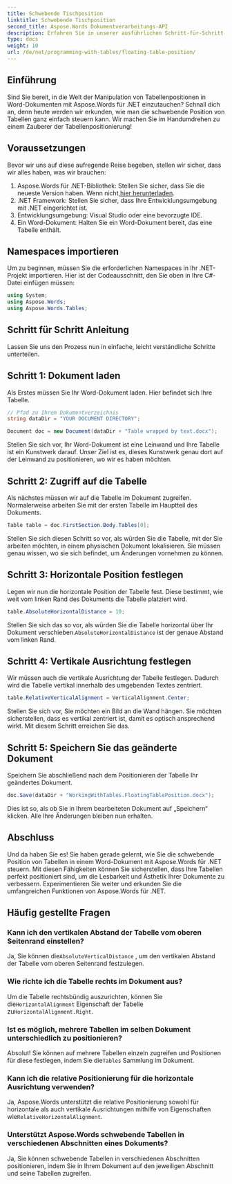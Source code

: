 ```yaml
---
title: Schwebende Tischposition
linktitle: Schwebende Tischposition
second_title: Aspose.Words Dokumentverarbeitungs-API
description: Erfahren Sie in unserer ausführlichen Schritt-für-Schritt-Anleitung, wie Sie mit Aspose.Words für .NET die schwebende Position von Tabellen in Word-Dokumenten steuern.
type: docs
weight: 10
url: /de/net/programming-with-tables/floating-table-position/
---
```

## Einführung

Sind Sie bereit, in die Welt der Manipulation von Tabellenpositionen in Word-Dokumenten mit Aspose.Words für .NET einzutauchen? Schnall dich an, denn heute werden wir erkunden, wie man die schwebende Position von Tabellen ganz einfach steuern kann. Wir machen Sie im Handumdrehen zu einem Zauberer der Tabellenpositionierung!

## Voraussetzungen

Bevor wir uns auf diese aufregende Reise begeben, stellen wir sicher, dass wir alles haben, was wir brauchen:

1. Aspose.Words für .NET-Bibliothek: Stellen Sie sicher, dass Sie die neueste Version haben. Wenn nicht,[hier herunterladen](https://releases.aspose.com/words/net/).
2. .NET Framework: Stellen Sie sicher, dass Ihre Entwicklungsumgebung mit .NET eingerichtet ist.
3. Entwicklungsumgebung: Visual Studio oder eine bevorzugte IDE.
4. Ein Word-Dokument: Halten Sie ein Word-Dokument bereit, das eine Tabelle enthält.

## Namespaces importieren

Um zu beginnen, müssen Sie die erforderlichen Namespaces in Ihr .NET-Projekt importieren. Hier ist der Codeausschnitt, den Sie oben in Ihre C#-Datei einfügen müssen:

```csharp
using System;
using Aspose.Words;
using Aspose.Words.Tables;
```

## Schritt für Schritt Anleitung

Lassen Sie uns den Prozess nun in einfache, leicht verständliche Schritte unterteilen.

## Schritt 1: Dokument laden

Als Erstes müssen Sie Ihr Word-Dokument laden. Hier befindet sich Ihre Tabelle.

```csharp
// Pfad zu Ihrem Dokumentverzeichnis
string dataDir = "YOUR DOCUMENT DIRECTORY";

Document doc = new Document(dataDir + "Table wrapped by text.docx");
```

Stellen Sie sich vor, Ihr Word-Dokument ist eine Leinwand und Ihre Tabelle ist ein Kunstwerk darauf. Unser Ziel ist es, dieses Kunstwerk genau dort auf der Leinwand zu positionieren, wo wir es haben möchten.

## Schritt 2: Zugriff auf die Tabelle

Als nächstes müssen wir auf die Tabelle im Dokument zugreifen. Normalerweise arbeiten Sie mit der ersten Tabelle im Hauptteil des Dokuments.

```csharp
Table table = doc.FirstSection.Body.Tables[0];
```

Stellen Sie sich diesen Schritt so vor, als würden Sie die Tabelle, mit der Sie arbeiten möchten, in einem physischen Dokument lokalisieren. Sie müssen genau wissen, wo sie sich befindet, um Änderungen vornehmen zu können.

## Schritt 3: Horizontale Position festlegen

Legen wir nun die horizontale Position der Tabelle fest. Diese bestimmt, wie weit vom linken Rand des Dokuments die Tabelle platziert wird.

```csharp
table.AbsoluteHorizontalDistance = 10;
```

 Stellen Sie sich das so vor, als würden Sie die Tabelle horizontal über Ihr Dokument verschieben.`AbsoluteHorizontalDistance` ist der genaue Abstand vom linken Rand.

## Schritt 4: Vertikale Ausrichtung festlegen

Wir müssen auch die vertikale Ausrichtung der Tabelle festlegen. Dadurch wird die Tabelle vertikal innerhalb des umgebenden Textes zentriert.

```csharp
table.RelativeVerticalAlignment = VerticalAlignment.Center;
```

Stellen Sie sich vor, Sie möchten ein Bild an die Wand hängen. Sie möchten sicherstellen, dass es vertikal zentriert ist, damit es optisch ansprechend wirkt. Mit diesem Schritt erreichen Sie das.

## Schritt 5: Speichern Sie das geänderte Dokument

Speichern Sie abschließend nach dem Positionieren der Tabelle Ihr geändertes Dokument.

```csharp
doc.Save(dataDir + "WorkingWithTables.FloatingTablePosition.docx");
```

Dies ist so, als ob Sie in Ihrem bearbeiteten Dokument auf „Speichern“ klicken. Alle Ihre Änderungen bleiben nun erhalten.

## Abschluss

Und da haben Sie es! Sie haben gerade gelernt, wie Sie die schwebende Position von Tabellen in einem Word-Dokument mit Aspose.Words für .NET steuern. Mit diesen Fähigkeiten können Sie sicherstellen, dass Ihre Tabellen perfekt positioniert sind, um die Lesbarkeit und Ästhetik Ihrer Dokumente zu verbessern. Experimentieren Sie weiter und erkunden Sie die umfangreichen Funktionen von Aspose.Words für .NET.

## Häufig gestellte Fragen

### Kann ich den vertikalen Abstand der Tabelle vom oberen Seitenrand einstellen?

 Ja, Sie können die`AbsoluteVerticalDistance` , um den vertikalen Abstand der Tabelle vom oberen Seitenrand festzulegen.

### Wie richte ich die Tabelle rechts im Dokument aus?

 Um die Tabelle rechtsbündig auszurichten, können Sie die`HorizontalAlignment` Eigenschaft der Tabelle zu`HorizontalAlignment.Right`.

### Ist es möglich, mehrere Tabellen im selben Dokument unterschiedlich zu positionieren?

 Absolut! Sie können auf mehrere Tabellen einzeln zugreifen und Positionen für diese festlegen, indem Sie die`Tables` Sammlung im Dokument.

### Kann ich die relative Positionierung für die horizontale Ausrichtung verwenden?

Ja, Aspose.Words unterstützt die relative Positionierung sowohl für horizontale als auch vertikale Ausrichtungen mithilfe von Eigenschaften wie`RelativeHorizontalAlignment`.

### Unterstützt Aspose.Words schwebende Tabellen in verschiedenen Abschnitten eines Dokuments?

Ja, Sie können schwebende Tabellen in verschiedenen Abschnitten positionieren, indem Sie in Ihrem Dokument auf den jeweiligen Abschnitt und seine Tabellen zugreifen.